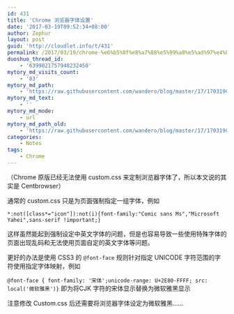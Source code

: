 ```yaml
---
id: 431
title: 'Chrome 浏览器字体设置'
date: '2017-03-19T09:52:34+08:00'
author: Zephur
layout: post
guid: 'http://cloudlet.info/t/431'
permalink: /2017/03/19/chrome-%e6%b5%8f%e8%a7%88%e5%99%a8%e5%ad%97%e4%bd%93%e8%ae%be%e7%bd%ae/
duoshuo_thread_id:
    - '6399021757948232450'
mytory_md_visits_count:
    - '83'
mytory_md_path:
    - 'https://raw.githubusercontent.com/wandero/blog/master/17/170319Chrome%20%E6%B5%8F%E8%A7%88%E5%99%A8%E5%AD%97%E4%BD%93%E8%AE%BE%E7%BD%AE.md'
mytory_md_text:
    - ''
mytory_md_mode:
    - url
mytory_md_path_old:
    - 'https://raw.githubusercontent.com/wandero/blog/master/17/170319Chrome%20%E6%B5%8F%E8%A7%88%E5%99%A8%E5%AD%97%E4%BD%93%E8%AE%BE%E7%BD%AE.md'
categories:
    - Notes
tags:
    - Chrome
---
```


（Chrome 原版已经无法使用 custom.css 来定制浏览器字体了，所以本文说的其实是 Centbrowser）

通常的 custom.css 只是为页面强制指定一组字体，例如

`*:not([class*="icon"]):not(i){font-family:"Comic sans Ms","Microsoft Yahei",sans-serif !important;}`

这样虽然能起到强制设定中英文字体的问题，但是也容易导致一些使用特殊字体的页面出现乱码和无法使用页面自定的英文字体等问题。

更好的办法是使用 CSS3 的 `@font-face` 规则针对指定 UNICODE 字符范围的字符使用指定字体映射，例如

`@font-face { font-family: '宋体';unicode-range: U+2E80-FFFF; src: local('微软雅黑')}` 即为将CJK 字符的宋体显示替换为微软雅黑显示

注意修改 Custom.css 后还需要将浏览器字体设定为微软雅黑……